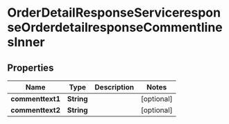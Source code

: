 

# OrderDetailResponseServiceresponseOrderdetailresponseCommentlinesInner


## Properties

| Name | Type | Description | Notes |
|------------ | ------------- | ------------- | -------------|
|**commenttext1** | **String** |  |  [optional] |
|**commenttext2** | **String** |  |  [optional] |



